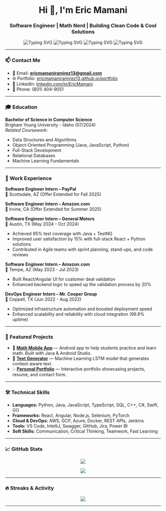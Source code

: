 <!-- Banner or Title -->
<h1 align="center">Hi 👋, I'm Eric Mamani</h1>
<h3 align="center">Software Engineer | Math Nerd | Building Clean Code & Cool Solutions</h3>

<p align="center">
  <img src="https://readme-typing-svg.herokuapp.com?font=Fira+Code&size=22&pause=1000&color=635BFF&center=true&vCenter=true&width=435&lines=Software+Engineer" alt="Typing SVG" />
  <img src="https://readme-typing-svg.herokuapp.com?font=Fira+Code&size=22&pause=1000&color=00B8FF&center=true&vCenter=true&width=435&lines=React+%7C+Java+%7C+Python+Developer" alt="Typing SVG" />
  <img src="https://readme-typing-svg.herokuapp.com?font=Fira+Code&size=22&pause=1000&color=00FFA3&center=true&vCenter=true&width=435&lines=Math+Nerd+%7C+Problem+Solver" alt="Typing SVG" />
  <img src="https://readme-typing-svg.herokuapp.com?font=Fira+Code&size=22&pause=1000&color=FF61C3&center=true&vCenter=true&width=435&lines=Lifelong+Learner" alt="Typing SVG" />
</p>

---

### 📫 Contact Me

- 📧 Email: **ericmamaniramirez13@gmail.com**
- 🌐 Portfolio: [ericmamaniramirez13.github.io/portfolio](https://ericmamaniramirez13.github.io/Portfolio2025/)
- 💼 LinkedIn: [linkedin.com/in/EricMamani](https://www.linkedin.com/in/EricMamani)
- 📱 Phone: (801) 404-9051

---

### 🎓 Education

**Bachelor of Science in Computer Science**  
Brigham Young University - Idaho (07/2024)  
_Related Coursework:_
- Data Structures and Algorithms
- Object-Oriented Programming (Java, JavaScript, Python)
- Full-Stack Development
- Relational Databases
- Machine Learning Fundamentals

---

### 💼 Work Experience

**Software Engineer Intern – PayPal**  
📍 Scottsdale, AZ (Offer Extended for Fall 2025)

**Software Engineer Intern – Amazon.com**  
📍 Irvine, CA (Offer Extended for Summer 2025)

**Software Engineer Intern – General Motors**  
📍 Austin, TX (May 2024 - Oct 2024)
- Achieved 95% test coverage with Java + TestNG
- Improved user satisfaction by 15% with full-stack React + Python solutions
- Contributed in Agile teams with sprint planning, stand-ups, and code reviews

**Software Engineer Intern – Amazon.com**  
📍 Tempe, AZ (May 2023 - Jul 2023)
- Built React/Angular UI for customer deal validation
- Enhanced backend logic to speed up the validation process by 20%

**DevOps Engineer Intern – Mr. Cooper Group**  
📍 Coppell, TX (Jun 2022 - Aug 2022)
- Optimized infrastructure automation and boosted deployment speed
- Enhanced scalability and reliability with cloud integration (99.9% uptime)

---

### 🚀 Featured Projects

- 📱 **[Math Mobile App](#)** — Android app to help students practice and learn math. Built with Java & Android Studio.
- 🤖 **[Text Generator](#)** — Machine Learning LSTM model that generates context-aware text.
- 💡 **[Personal Portfolio](https://ericmamaniramirez13.github.io/Portfolio2025/)** — Interactive portfolio showcasing projects, resume, and contact form.

---

### 🛠️ Technical Skills

- **Languages:** Python, Java, JavaScript, TypeScript, SQL, C++, C#, Swift, GO  
- **Frameworks:** React, Angular, Node.js, Selenium, PyTorch  
- **Cloud & DevOps:** AWS, GCP, Azure, Docker, REST APIs, Jenkins  
- **Tools:** VS Code, IntelliJ, Swagger, GitHub, Jira, Power BI  
- **Soft Skills:** Communication, Critical Thinking, Teamwork, Fast Learning

---

### 📈 GitHub Stats

<p align="center">
  <img src="https://github-readme-stats.vercel.app/api?username=ericmamaniramirez13&show_icons=true&theme=radical" />
</p>

<p align="center">
  <img src="https://github-readme-stats.vercel.app/api/top-langs/?username=ericmamaniramirez13&layout=compact&theme=radical" />
</p>

---

### 🔥 Streaks & Activity

<p align="center">
  <img src="https://github-readme-streak-stats.herokuapp.com?user=ericmamaniramirez13&theme=radical&hide_border=true" />
</p>

---
<!-- Not sure if I want to show this...
### 👀 Visitors

<p align="center">
  <img src="https://komarev.com/ghpvc/?username=ericmamaniramirez13&style=flat-square&color=brightgreen" alt="Profile views" />
</p>
-->
